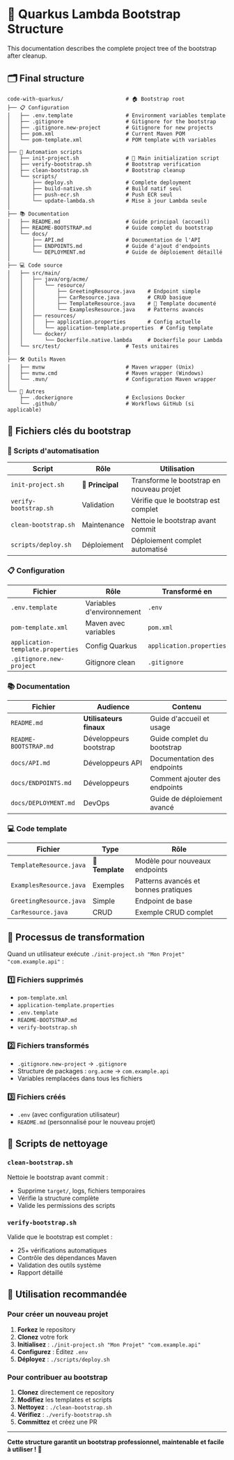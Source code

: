 # 📁 Quarkus Lambda Bootstrap Structure

This documentation describes the complete project tree of the bootstrap after cleanup.

## 🗂️ Final structure

```
code-with-quarkus/                    # 🏠 Bootstrap root
├── 📋 Configuration
│   ├── .env.template                 # Environment variables template
│   ├── .gitignore                    # Gitignore for the bootstrap
│   ├── .gitignore.new-project        # Gitignore for new projects
│   ├── pom.xml                       # Current Maven POM
│   └── pom-template.xml              # POM template with variables
│
├── 🔧 Automation scripts
│   ├── init-project.sh               # 🎯 Main initialization script
│   ├── verify-bootstrap.sh           # Bootstrap verification
│   ├── clean-bootstrap.sh            # Bootstrap cleanup
│   └── scripts/
│       ├── deploy.sh                 # Complete deployment
│       ├── build-native.sh           # Build natif seul
│       ├── push-ecr.sh               # Push ECR seul
│       └── update-lambda.sh          # Mise à jour Lambda seule
│
├── 📚 Documentation
│   ├── README.md                     # Guide principal (accueil)
│   ├── README-BOOTSTRAP.md           # Guide complet du bootstrap
│   └── docs/
│       ├── API.md                    # Documentation de l'API
│       ├── ENDPOINTS.md              # Guide d'ajout d'endpoints
│       └── DEPLOYMENT.md             # Guide de déploiement détaillé
│
├── 💻 Code source
│   ├── src/main/
│   │   ├── java/org/acme/
│   │   │   └── resource/
│   │   │       ├── GreetingResource.java    # Endpoint simple
│   │   │       ├── CarResource.java         # CRUD basique
│   │   │       ├── TemplateResource.java    # 🎯 Template documenté
│   │   │       └── ExamplesResource.java    # Patterns avancés
│   │   ├── resources/
│   │   │   ├── application.properties       # Config actuelle
│   │   │   └── application-template.properties  # Config template
│   │   └── docker/
│   │       └── Dockerfile.native.lambda     # Dockerfile pour Lambda
│   └── src/test/                     # Tests unitaires
│
├── 🛠️ Outils Maven
│   ├── mvnw                          # Maven wrapper (Unix)
│   ├── mvnw.cmd                      # Maven wrapper (Windows)
│   └── .mvn/                         # Configuration Maven wrapper
│
└── 📄 Autres
    ├── .dockerignore                 # Exclusions Docker
    └── .github/                      # Workflows GitHub (si applicable)
```

## 🎯 Fichiers clés du bootstrap

### 🔧 Scripts d'automatisation

| Script | Rôle | Utilisation |
|--------|------|-------------|
| `init-project.sh` | **🎯 Principal** | Transforme le bootstrap en nouveau projet |
| `verify-bootstrap.sh` | Validation | Vérifie que le bootstrap est complet |
| `clean-bootstrap.sh` | Maintenance | Nettoie le bootstrap avant commit |
| `scripts/deploy.sh` | Déploiement | Déploiement complet automatisé |

### 📋 Configuration

| Fichier | Rôle | Transformé en |
|---------|------|---------------|
| `.env.template` | Variables d'environnement | `.env` |
| `pom-template.xml` | Maven avec variables | `pom.xml` |
| `application-template.properties` | Config Quarkus | `application.properties` |
| `.gitignore.new-project` | Gitignore clean | `.gitignore` |

### 📚 Documentation

| Fichier | Audience | Contenu |
|---------|----------|---------|
| `README.md` | **Utilisateurs finaux** | Guide d'accueil et usage |
| `README-BOOTSTRAP.md` | Développeurs bootstrap | Guide complet du bootstrap |
| `docs/API.md` | Développeurs API | Documentation des endpoints |
| `docs/ENDPOINTS.md` | Développeurs | Comment ajouter des endpoints |
| `docs/DEPLOYMENT.md` | DevOps | Guide de déploiement avancé |

### 💻 Code template

| Fichier | Type | Rôle |
|---------|------|------|
| `TemplateResource.java` | **🎯 Template** | Modèle pour nouveaux endpoints |
| `ExamplesResource.java` | Exemples | Patterns avancés et bonnes pratiques |
| `GreetingResource.java` | Simple | Endpoint de base |
| `CarResource.java` | CRUD | Exemple CRUD complet |

## 🔄 Processus de transformation

Quand un utilisateur exécute `./init-project.sh "Mon Projet" "com.example.api"` :

### 1️⃣ Fichiers supprimés
- `pom-template.xml`
- `application-template.properties`
- `.env.template`
- `README-BOOTSTRAP.md`
- `verify-bootstrap.sh`

### 2️⃣ Fichiers transformés
- `.gitignore.new-project` → `.gitignore`
- Structure de packages : `org.acme` → `com.example.api`
- Variables remplacées dans tous les fichiers

### 3️⃣ Fichiers créés
- `.env` (avec configuration utilisateur)
- `README.md` (personnalisé pour le nouveau projet)

## 🧹 Scripts de nettoyage

### `clean-bootstrap.sh`
Nettoie le bootstrap avant commit :
- Supprime `target/`, logs, fichiers temporaires
- Vérifie la structure complète
- Valide les permissions des scripts

### `verify-bootstrap.sh`
Valide que le bootstrap est complet :
- 25+ vérifications automatiques
- Contrôle des dépendances Maven
- Validation des outils système
- Rapport détaillé

## 🎯 Utilisation recommandée

### Pour créer un nouveau projet
1. **Forkez** le repository
2. **Clonez** votre fork
3. **Initialisez** : `./init-project.sh "Mon Projet" "com.example.api"`
4. **Configurez** : Éditez `.env`
5. **Déployez** : `./scripts/deploy.sh`

### Pour contribuer au bootstrap
1. **Clonez** directement ce repository
2. **Modifiez** les templates et scripts
3. **Nettoyez** : `./clean-bootstrap.sh`
4. **Vérifiez** : `./verify-bootstrap.sh`
5. **Committez** et créez une PR

---

**Cette structure garantit un bootstrap professionnel, maintenable et facile à utiliser ! 🚀**
